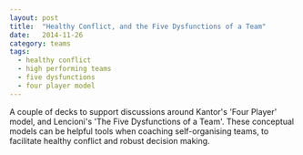 ```yaml
---
layout: post
title:  "Healthy Conflict, and the Five Dysfunctions of a Team"
date:   2014-11-26
category: teams
tags:
  - healthy conflict
  - high performing teams
  - five dysfunctions
  - four player model
---
```

A couple of decks to support discussions around Kantor's 'Four Player' model, and Lencioni's 'The Five Dysfunctions of a Team'. These conceptual models can be helpful tools when coaching self-organising teams, to facilitate healthy conflict and robust decision making.

<script async class="speakerdeck-embed" data-id="c382c9c057800132613e3aa25d805968" data-ratio="1.33333333333333" src="//speakerdeck.com/assets/embed.js"></script>

<script async class="speakerdeck-embed" data-id="28533b3057920132613e3aa25d805968" data-ratio="1.33333333333333" src="//speakerdeck.com/assets/embed.js"></script>
